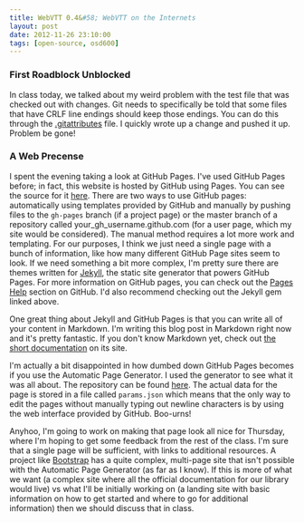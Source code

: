```yaml
---
title: WebVTT 0.4&#58; WebVTT on the Internets
layout: post
date: 2012-11-26 23:10:00
tags: [open-source, osd600]
---
```

### First Roadblock Unblocked
In class today, we talked about my weird problem with the test file that was checked out with
changes. Git needs to specifically be told that some files that
have CRLF line endings should keep those endings. You can do this through the
[.gitattributes](https://github.com/humphd/webvtt/blob/seneca/.gitattributes)
file. I quickly wrote up a change and pushed it up. Problem be gone!

### A Web Precense
I spent the evening taking a look at GitHub Pages. I've used GitHub Pages before;
in fact, this website is hosted by GitHub using Pages. You can see the source for it
[here](https://github.com/obsoke/obsoke.github.com). There are two ways to use
GitHub pages: automatically using templates provided by GitHub and manually by pushing
files to the <code>gh-pages</code> branch (if a project page) or the master branch of 
a repository called your_gh_username.github.com (for a user page, which my site would be
considered). The manual method requires a lot more work and templating. For our purposes,
I think we just need a single page with a bunch of information, like how many different
GitHub Page sites seem to look. If we need something a bit more complex, I'm pretty sure
there are themes written for [Jekyll](https://github.com/mojombo/jekyll), the static site
generator that powers GitHub Pages. For more information on GitHub pages, you can check
out the [Pages Help](https://help.github.com/categories/20/articles) section on GitHub.
I'd also recommend checking out the Jekyll gem linked above.

One great thing about Jekyll and GitHub Pages is that you can write all of your content in
Markdown. I'm writing this blog post in Markdown right now and it's pretty fantastic. If
you don't know Markdown yet, check out [the short documentation](http://daringfireball.net/projects/markdown/syntax)
on its site.

I'm actually a bit disappointed in how dumbed down GitHub Pages becomes if you use the Automatic
Page Generator. I used the generator to see what it was all about. The repository can be found
[here](https://github.com/obsoke/webvtt/tree/gh-pages). The actual data for the page is stored
in a file called <code>params.json</code> which means that the only way to edit the pages
without manually typing out newline characters is by using the web interface provided by GitHub.
Boo-urns!

Anyhoo, I'm going to work on making that page look all nice for Thursday, where I'm hoping to get some feedback
from the rest of the class. I'm sure that a single page will be sufficient, with links to additional resources.
A project like [Bootstrap](http://twitter.github.com/bootstrap/) has a quite complex, multi-page site that isn't
possible with the Automatic Page Generator (as far as I know). If this is more of what we want (a complex site where all the official
documentation for our library would live) vs what I'll be initially working on (a landing site with basic information
on how to get started and where to go for additional information) then we should discuss that in class.
